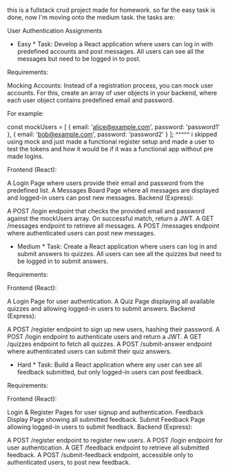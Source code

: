 this is a fullstack crud project made for homework.
so far the easy task is done, now I'm moving onto the medium task.
the tasks are:

User Authentication Assignments

* Easy *
Task: Develop a React application where users can log in with predefined accounts and post messages.
All users can see all the messages but need to be logged in to post.

Requirements:

Mocking Accounts: Instead of a registration process, you can mock user accounts. For this,
create an array of user objects in your backend, where each user object contains predefined email and password.

For example:

const mockUsers = [
  { email: 'alice@example.com', password: 'password1' },
  { email: 'bob@example.com', password: 'password2' }
];
^^^^^ i skipped using mock and just made a functional register setup
and made a user to test the tokens and how it would be if it was a functional app without pre made logins.

Frontend (React):

A Login Page where users provide their email and password from the predefined list.
A Messages Board Page where all messages are displayed and logged-in users can post new messages.
Backend (Express):

A POST /login endpoint that checks the provided email and password against the mockUsers array. On successful match, return a JWT.
A GET /messages endpoint to retrieve all messages.
A POST /messages endpoint where authenticated users can post new messages.

* Medium *
Task: Create a React application where users can log in and submit answers to quizzes.
All users can see all the quizzes but need to be logged in to submit answers.

Requirements:

Frontend (React):

A Login Page for user authentication.
A Quiz Page displaying all available quizzes and allowing logged-in users to submit answers.
Backend (Express):

A POST /register endpoint to sign up new users, hashing their password.
A POST /login endpoint to authenticate users and return a JWT.
A GET /quizzes endpoint to fetch all quizzes.
A POST /submit-answer endpoint where authenticated users can submit their quiz answers.

* Hard *
Task: Build a React application where any user can see all feedback submitted, but only logged-in users can post feedback.

Requirements:

Frontend (React):

Login & Register Pages for user signup and authentication.
Feedback Display Page showing all submitted feedback.
Submit Feedback Page allowing logged-in users to submit feedback.
Backend (Express):

A POST /register endpoint to register new users.
A POST /login endpoint for user authentication.
A GET /feedback endpoint to retrieve all submitted feedback.
A POST /submit-feedback endpoint, accessible only to authenticated users, to post new feedback.
